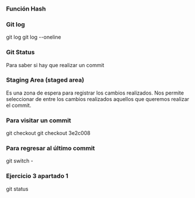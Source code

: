 ### Función Hash

### Git log
git log
git log --oneline


### Git Status
Para saber si hay que realizar un commit


### Staging Area (staged area)
Es una zona de espera para registrar los cambios realizados.
Nos permite seleccionar de entre los cambios realizados aquellos que queremos realizar el commit.

### Para visitar un commit
git checkout <id sha1>
git checkout 3e2c008

### Para regresar al último commit
git switch -


### Ejercicio 3 apartado 1
git status


